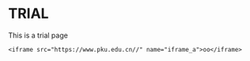 <html>
    <head>
        <meta charset="utf-8">
    </head>
       
<body>
    <h1>TRIAL</h1>
    <p>This is a trial page</p>
    
    <iframe src="https://www.pku.edu.cn//" name="iframe_a">oo</iframe>
    
   </body>
</html>
